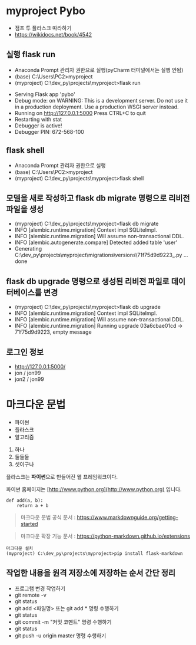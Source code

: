 # myproject Pybo

- 점프 투 플라스크 따라하기
- https://wikidocs.net/book/4542


## 실행 flask run
- Anaconda Prompt 관리자 권한으로 실행(pyCharm 터미널에서는 실행 안됨)
- (base) C:\Users\PC2>myproject
- (myproject) C:\dev_py\projects\myproject>flask run

 * Serving Flask app 'pybo'
 * Debug mode: on
WARNING: This is a development server. Do not use it in a production deployment. Use a production WSGI server instead.
 * Running on http://127.0.0.1:5000
Press CTRL+C to quit
 * Restarting with stat
 * Debugger is active!
 * Debugger PIN: 672-568-100

## flask shell
- Anaconda Prompt 관리자 권한으로 실행
- (base) C:\Users\PC2>myproject
- (myproject) C:\dev_py\projects\myproject>flask shell


## 모델을 새로 작성하고 flask db migrate 명령으로 리비전 파일을 생성
- (myproject) C:\dev_py\projects\myproject>flask db migrate
- INFO  [alembic.runtime.migration] Context impl SQLiteImpl.
- INFO  [alembic.runtime.migration] Will assume non-transactional DDL.
- INFO  [alembic.autogenerate.compare] Detected added table 'user'
- Generating C:\dev_py\projects\myproject\migrations\versions\71f75d9d9223_.py ...  done

## flask db upgrade 명령으로 생성된 리비전 파일로 데이터베이스를 변경
- (myproject) C:\dev_py\projects\myproject>flask db upgrade
- INFO  [alembic.runtime.migration] Context impl SQLiteImpl.
- INFO  [alembic.runtime.migration] Will assume non-transactional DDL.
- INFO  [alembic.runtime.migration] Running upgrade 03a6cbae01cd -> 71f75d9d9223, empty message

## 로그인 정보
- http://127.0.0.1:5000/
- jon / jon99
- jon2 / jon99

# 마크다운 문법
* 파이썬
* 플라스크
* 알고리즘

1. 하나 
2. 둘둘둘
3. 셋이구나

플라스크는 **파이썬**으로 만들어진 웹 프레임워크이다.

파이썬 홈페이지는 [http://www.python.org](http://www.python.org) 입니다.

```
def add(a, b):
    return a + b
```

> 마크다운 문법 공식 문서 : https://www.markdownguide.org/getting-started

> 마크다운 확장 기능 문서 : https://python-markdown.github.io/extensions

```
마크다운 설치
(myproject) C:\dev_py\projects\myproject>pip install flask-markdown
```

## 작업한 내용을 원격 저장소에 저장하는 순서 간단 정리
* 프로그램 변경 작업하기
* git remote -v
* git status 
* git add <파일명> 또는 git add * 명령 수행하기
* git status
* git commit -m "커밋 코멘트" 명령 수행하기
* git status
* git push -u origin master 명령 수행하기




